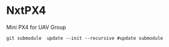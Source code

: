 # NxtPX4

Mini PX4 for UAV Group


```
git submodule  update --init --recursive #update submodule
```
